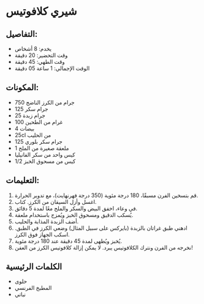 # شيري كلافوتيس

## التفاصيل:
* يخدم: 8 أشخاص
* وقت التحضير: 20 دقيقة
* وقت الطهي: 45 دقيقة
* الوقت الإجمالي: 1 ساعة 05 دقيقة

## المكونات:
* 750 جرام من الكرز الناضج
* 125 جرام سكر
* 25 جرام زبدة
* 100 غرام من الطحين
* 4 بيضات
* 25cl من الحليب
* 125 جرام سكر بلوري
* 1 ملعقة صغيرة من الملح
* كيس واحد من سكر الفانيليا
* 1/2 كيس من مسحوق الخبز

## التعليمات:
1. قم بتسخين الفرن مسبقًا، 180 درجة مئوية (350 درجة فهرنهايت)، مع تدوير الحرارة.
1. اغسل وأزل السيقان من الكرز. كتاب.
1. في وعاء، اخفق البيض والسكر والملح معًا لمدة 5 دقائق.
1. يُسكب الدقيق ومسحوق الخبز ويُمزج باستخدام ملعقة. 
1. أضف الزبدة المذابة والحليب.
1. ادهني طبق غراتان بالزبدة (بايركس على سبيل المثال) وضعي الكرز في الطبق. اسكب الجهاز فوق الكرز.
1. يُخبز ويُطهى لمدة 45 دقيقة عند 180 درجة مئوية. 
1. نخرجه من الفرن ونترك الكلافوتيس يبرد. لا يمكن إزالة كلافوتيس الكرز من العفن!

## الكلمات الرئيسية
* حلوى
* المطبخ الفرنسي
* نباتي